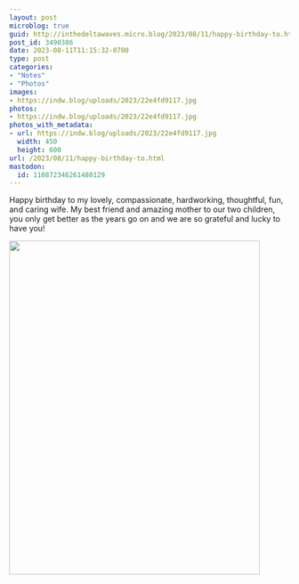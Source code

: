 ```yaml
---
layout: post
microblog: true
guid: http://inthedeltawaves.micro.blog/2023/08/11/happy-birthday-to.html
post_id: 3490386
date: 2023-08-11T11:15:32-0700
type: post
categories:
- "Notes"
- "Photos"
images:
- https://indw.blog/uploads/2023/22e4fd9117.jpg
photos:
- https://indw.blog/uploads/2023/22e4fd9117.jpg
photos_with_metadata:
- url: https://indw.blog/uploads/2023/22e4fd9117.jpg
  width: 450
  height: 600
url: /2023/08/11/happy-birthday-to.html
mastodon:
  id: 110872346261480129
---
```

Happy birthday to my lovely, compassionate, hardworking, thoughtful, fun, and caring wife. My best friend and amazing mother to our two children, you only get better as the years go on and we are so grateful and lucky to have you! 

<img src="uploads/2023/22e4fd9117.jpg" width="450" height="600" alt="">
